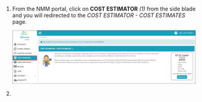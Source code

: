 1. From the NMM portal, click on **COST ESTIMATOR** *(1)* from the side blade and you will redirected to the *COST ESTIMATOR - COST ESTIMATES* page.

   ![](media/9ss1.png)
   
1. 
